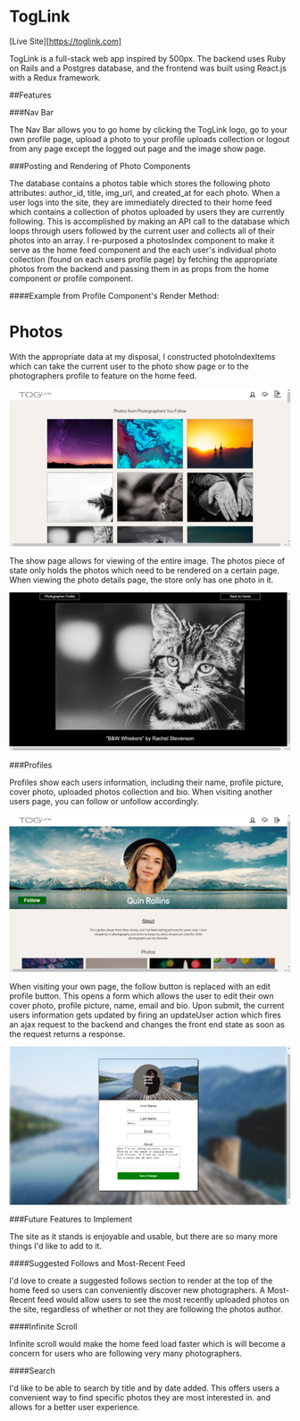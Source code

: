 # TogLink


[Live Site][https://toglink.com]

TogLink is a full-stack web app inspired by 500px. The backend uses Ruby on Rails and a Postgres database, and the frontend was built using React.js with a Redux framework.

##Features


###Nav Bar

The Nav Bar allows you to go home by clicking the TogLink logo, go to your own profile page, upload a photo to your profile uploads collection or logout from any page except the logged out page and the image show page.


###Posting and Rendering of Photo Components

The database contains a photos table which stores the following photo attributes: author_id, title, img_url, and created_at for each photo. When a user logs into the site, they are immediately directed to their home feed which contains a collection of photos uploaded by users they are currently following. This is accomplished by making an API call to the database which loops through users followed by the current user and collects all of their photos into an array. I re-purposed a photosIndex component to make it serve as the home feed component and the each user's individual photo collection (found on each users profile page) by fetching the appropriate photos from the backend and passing them in as props from the home component or profile component.

####Example from Profile Component's Render Method:

  </div>
    <h1>Photos</h1>
    <PhotosIndexContainer photos={this.props.user.photos || []} />
  </div>


 With the appropriate data at my disposal, I constructed photoIndexItems which can take the current user to the photo show page or to the photographers profile to feature on the home feed.

![homefeed][homefeed]

The show page allows for viewing of the entire image. The photos piece of state only holds the photos which need to be rendered on a certain page. When viewing the photo details page, the store only has one photo in it.

![show][show]

###Profiles

Profiles show each users information, including their name, profile picture, cover photo, uploaded photos collection and bio. When visiting another users page, you can follow or unfollow accordingly.

![profile][profile]

When visiting your own page, the follow button is replaced with an edit profile button.
This opens a form which allows the user to edit their own cover photo, profile picture, name, email and bio. Upon submit, the current users information gets updated by firing an updateUser action which fires an ajax request to the backend and changes the front end state as soon as the request returns a response.

![profile edit form][profileform]

###Future Features to Implement

The site as it stands is enjoyable and usable, but there are so many more things I'd like to add to it.

####Suggested Follows and Most-Recent Feed

  I'd love to create a suggested follows section to render at the top of the home feed so users can conveniently discover new photographers. A Most-Recent feed would allow users to see the most recently uploaded photos on the site, regardless of whether or not they are following the photos author.

####Infinite Scroll

  Infinite scroll would make the home feed load faster which is will become a concern for users who are following very many photographers.

####Search

I'd like to be able to search by title and by date added. This offers users a convenient way to find specific photos they are most interested in. and allows for a better user experience.


[homefeed]: ./docs/images/homefeed.png
[profile]: ./docs/images/profile.png
[profileform]: ./docs/images/profileform.png
[show]: ./docs/images/showCat.png
[uploadWidget]: ./docs/images/uploadWidget.png
[splash]: ./docs/images/splash.png
